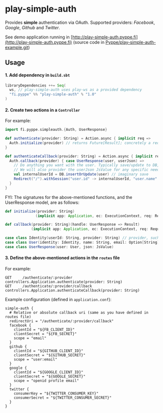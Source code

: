 # play-simple-auth

Provides **simple** authentication via OAuth. Supported providers: *Facebook*, *Google*, *Github* and *Twitter*.

See demo application running in [http://play-simple-auth.pyppe.fi](http://play-simple-auth.pyppe.fi)
(source code in [Pyppe/play-simple-auth-example.git](https://github.com/Pyppe/play-simple-auth-example))


## Usage
#### 1. Add dependency in `build.sbt`
```scala
libraryDependencies ++= Seq(
  ws, // play-simple-auth uses play-ws as a provided dependency
  "fi.pyppe" %% "play-simple-auth" % "1.0"
)
```
#### 2. Create two actions in a `Controller`
For example:
```scala
import fi.pyppe.simpleauth.{Auth, UserResponse}

def authenticate(provider: String) = Action.async { implicit req =>
  Auth.initialize(provider) // returns Future[Result]; concretely a redirect to given provider
}

def authenticateCallback(provider: String) = Action.async { implicit req =>
  Auth.callback(provider) { case UserResponse(user, userJson) =>
    // Do anything you want with the user. Typically save/update to DB, and set a session.
    // We will also provider the userJson JsValue for any specific needs.
    val internalUserId = DB.insertOrUpdate(user) // imaginary save
    Redirect("/").withSession("user.id" -> internalUserId, "user.name" -> user.name)
  }
}
```

FYI: The signatures for the above-mentioned functions, and the UserResponse model, are as follows:
```scala
def initialize(provider: String)
              (implicit app: Application, ec: ExecutionContext, req: Request[_]): Future[Result]

def callback(provider: String)(handle: UserResponse => Result)
            (implicit app: Application, ec: ExecutionContext, req: Request[_]): Future[Result]

case class Identity(userId: String, provider: String) // provider, such as "facebook", or "twitter"
case class User(identity: Identity, name: String, email: Option[String], image: Option[String])
case class UserResponse(user: User, json: JsValue)
```

#### 3. Define the above-mentioned actions in the `routes` file
For example:
```
GET     /authenticate/:provider            controllers.Application.authenticate(provider: String)
GET     /authenticate/:provider/callback   controllers.Application.authenticateCallback(provider: String)
```


Example configuration (defined in `application.conf`):
```
simple-auth {
  # Relative or absolute callback uri (same as you have defined in routes file)
  redirectUri = "/authenticate/:provider/callback"
  facebook {
    clientId = "${FB_CLIENT_ID}"
    clientSecret = "${FB_SECRET}"
    scope = "email"
  }
  github {
    clientId = "${GITHUB_CLIENT_ID}"
    clientSecret = "${GITHUB_SECRET}"
    scope = "user:email"
  }
  google {
    clientId = "${GOOGLE_CLIENT_ID}"
    clientSecret = "${GOOGLE_SECRET}"
    scope = "openid profile email"
  }
  twitter {
    consumerKey = "${TWITTER_CONSUMER_KEY}"
    consumerSecret = "${TWITTER_CONSUMER_SECRET}"
  }
}
```
